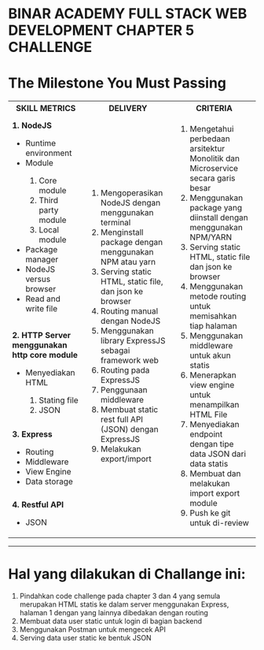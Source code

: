 # BINAR ACADEMY FULL STACK WEB DEVELOPMENT CHAPTER 5 CHALLENGE

<h1>The Milestone You Must Passing</h1>
<table style="width: 100%">
  <tr>
    <th>SKILL METRICS</th>
    <th>DELIVERY</th>
    <th>CRITERIA</th>
  </tr>
  <tr>
    <td>
      <b>1. NodeJS</b>
      <ul>
        <li>Runtime environment</li>
        <li>Module</li>
        <ol>
          <li>Core module</li>
          <li>Third party module</li>
          <li>Local module</li>
        </ol>
        <li>Package manager</li>
        <li>NodeJS versus browser</li>
        <li>Read and write file</li>
      </ul>
    </td>
    <td rowspan="4">
      <ol>
        <li>Mengoperasikan NodeJS dengan menggunakan terminal</li>
        <li>Menginstall package dengan menggunakan NPM atau yarn</li>
        <li>Serving static HTML, static file, dan json ke browser</li>
        <li>Routing manual dengan NodeJS</li>
        <li>Menggunakan library ExpressJS sebagai framework web</li>
        <li>Routing pada ExpressJS</li>
        <li>Penggunaan middleware</li>
        <li>Membuat static rest full API (JSON) dengan ExpressJS</li>
        <li>Melakukan export/import</li>
      </ol>
    </td>
    <td rowspan="4">
      <ol>
        <li>Mengetahui perbedaan arsitektur Monolitik dan Microservice secara garis besar</li>
        <li>Menggunakan package yang diinstall dengan menggunakan NPM/YARN</li>
        <li>Serving static HTML, static file dan json ke browser</li>
        <li>Menggunakan metode routing untuk memisahkan tiap halaman</li>
        <li>Menggunakan middleware untuk akun statis</li>
        <li>Menerapkan view engine untuk menampilkan HTML File</li>
        <li>Menyediakan endpoint dengan tipe data JSON dari data statis</li>
        <li>Membuat dan melakukan import export module</li>
        <li>Push ke git untuk di-review</li>
      </ol>
    </td>
  </tr>
  <tr>
    <td>
      <b>2. HTTP Server menggunakan http core module</b>
      <ul>
        <li>Menyediakan HTML</li>
        <ol>
          <li>Stating file</li>
          <li>JSON</li>
        </ol>
      </ul>
    </td>
  </tr>
  <tr>
    <td>
      <b>3. Express</b>
      <ul>
        <li>Routing</li>
        <li>Middleware</li>
        <li>View Engine</li>
        <li>Data storage</li>
      </ul>
    </td>
  </tr>
  <tr>
    <td>
      <b>4. Restful API</b>
      <ul>
        <li>JSON</li>
      </ul>
    </td>
  </tr>
</table>

<hr />
<h1>Hal yang dilakukan di Challange ini:</h1>
<ol>
  <li>Pindahkan code challenge pada chapter 3 dan 4 yang semula merupakan HTML statis ke dalam server menggunakan Express, halaman 1 dengan yang lainnya dibedakan dengan routing</li>
  <li>Membuat data user static untuk login di bagian backend</li>
  <li>Menggunakan Postman untuk mengecek API</li>
  <li>Serving data user static ke bentuk JSON</li>
</ol>
